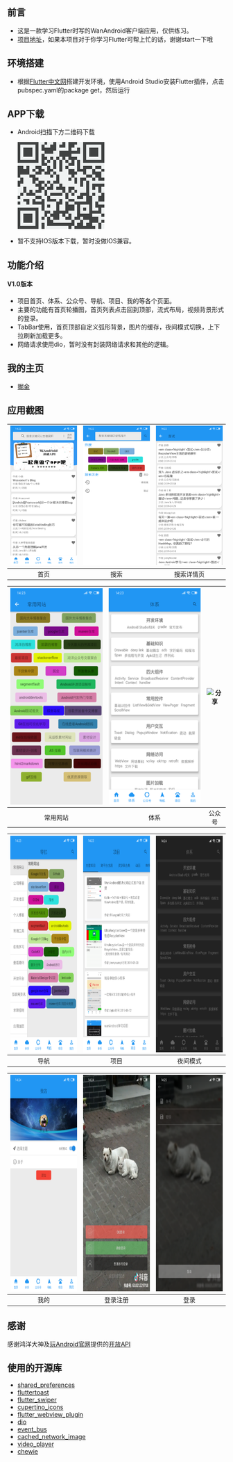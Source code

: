 ## 前言

- 这是一款学习Flutter时写的WanAndroid客户端应用，仅供练习。
- [项目地址](https://github.com/FOnlyJack)，如果本项目对于你学习Flutter可帮上忙的话，谢谢start一下哦

## 环境搭建

- 根据[Flutter中文网](https://flutterchina.club/get-started/install)搭建开发环境，使用Android Studio安装Flutter插件，点击pubspec.yaml的package get，然后运行

##  APP下载

- Android扫描下方二维码下载

  ![](screenshot/01.png)

- 暂不支持IOS版本下载，暂时没做IOS兼容。

## 功能介绍

#### V1.0版本

- 项目首页、体系、公众号、导航、项目、我的等各个页面。
- 主要的功能有首页轮播图，首页列表点击回到顶部，流式布局，视频背景形式的登录。
- TabBar使用，首页顶部自定义弧形背景，图片的缓存，夜间模式切换，上下拉刷新加载更多。
- 网络请求使用dio，暂时没有封装网络请求和其他的逻辑。

## 我的主页
 - [掘金](https://juejin.im/user/5b319afee51d455e2c32fb5b/posts)
## 应用截图

| <img src="/screenshot/02.png" width="280" alt="首页"/> | <img src="/screenshot/03.png" width="280" alt="搜索"/> | <img src="/screenshot/04.png" width="280" alt="搜索详情页"/> |
| :--: | :--: | :--: |
| 首页 | 搜索 | 搜索详情页 |

| <img src="/screenshot/05.png" width="280" height="498" alt="常用网站"/> | <img src="/screenshot/06.png" width="280" height="498" alt="体系"/> | <img src="/screenshot/07.jpg" width="280" height="498" alt="分享"/> |
| :--: | :--: | :--: |
| 常用网站 | 体系 | 公众号 |

| <img src="/screenshot/08.png" width="280" height="498" alt="导航"/> | <img src="/screenshot/09.png" width="280" height="498" alt="项目"/> | <img src="/screenshot/10.png" width="280" height="498" alt="夜间模式"/> |
| :--: | :--: | :--: |
| 导航 | 项目 | 夜间模式 |

| <img src="/screenshot/11.png" width="280" height="498" alt="我的"/> | <img src="/screenshot/12.png" width="280" height="498" alt="登录注册"/> |  <img src="/screenshot/13.png" width="280" height="498" alt="登录"/> |
| :--: | :--: | :--: |
| 我的 | 登录注册 | 登录 |

##  感谢

感谢鸿洋大神及[玩Android官网](http://www.wanandroid.com/)提供的[开放API](http://www.wanandroid.com/blog/show/2)

## 使用的开源库

- [shared_preferences](https://pub.dartlang.org/packages/shared_preferences)
- [fluttertoast](https://pub.dartlang.org/packages/fluttertoast)
- [flutter_swiper](https://pub.flutter-io.cn/packages/flutter_swiper)
- [cupertino_icons](https://pub.flutter-io.cn/packages/cupertino_icons)
- [flutter_webview_plugin](https://pub.flutter-io.cn/packages/flutter_webview_plugin)
- [dio](https://pub.flutter-io.cn/packages/dio)
- [event_bus](https://github.com/marcojakob/dart-event-bus)
- [cached_network_image](https://pub.dev/packages/cached_network_image)
- [video_player](https://pub.dev/packages/video_player)
- [chewie](https://github.com/brianegan/chewie)
